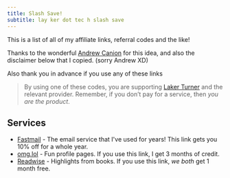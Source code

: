 ```yaml
---
title: Slash Save!
subtitle: lay ker dot tec h slash save
---
```


This is a list of all of my affiliate links, referral codes and the like!

Thanks to the wonderful [Andrew Canion](https://canion.blog/save) for this idea, and also the disclaimer below that I copied. (sorry Andrew XD)

Also thank you in advance if you use any of these links <i class="fa-solid fa-heart"></i>

> By using one of these codes, you are supporting [Laker Turner](https://laker.tech) and the relevant provider.
> Remember, if you don’t pay for a service, then *you are the product*.

## Services
- [Fastmail](https://ref.fm/u27274472) - The email service that I've used for years! This link gets you 10% off for a whole year.
- [omg.lol](https://home.omg.lol/referred-by/laker) - Fun profile pages. If you use this link, I get 3 months of credit.
- [Readwise](https://readwise.io/i/laker42) - Highlights from books. If you use this link, *we both* get 1 month free.

